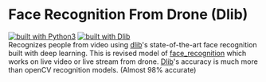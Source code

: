 # Face Recognition From Drone (Dlib)
[![built with Python3](https://img.shields.io/badge/built%20with-Python3-red.svg)](https://www.python.org/)         [![built with Dlib](https://img.shields.io/badge/build%20using-dlib-pink.svg)](http://dlib.net/) 
<br>
Recognizes people from video using [dlib](http://dlib.net/)'s state-of-the-art face recognition
built with deep learning. This is revised model of [face_recognition](https://github.com/ageitgey/face_recognition) which works on live video or live stream from drone. [Dlib](http://dlib.net/)'s accuracy is much more than openCV recognition models. (Almost 98% accurate)
